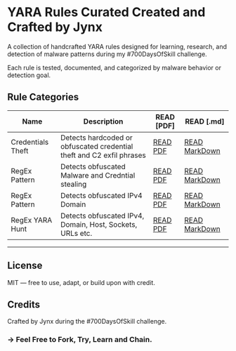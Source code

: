 # YARA Rules Curated Created and Crafted by Jynx

A collection of handcrafted YARA rules designed for learning, research, and detection of malware patterns during my #700DaysOfSkill challenge.

Each rule is tested, documented, and categorized by malware behavior or detection goal.

## Rule Categories

| Name | Description | READ [PDF] | READ [.md] | 
|----------|-------------| ---------- | ---------- |
| Credentials Theft | Detects hardcoded or obfuscated credential theft and C2 exfil phrases | [READ PDF](Rule-1/YaraRule1.pdf) | [READ MarkDown](Rule-1/YaraRule1.md) |
| RegEx Pattern | Detects obfuscated Malware and Credntial stealing | [READ PDF](Rule-2/YaraRule2.pdf) | [READ MarkDown](Rule-2/YaraRule2.md) |
| RegEx Pattern | Detects obfuscated IPv4 Domain | [READ PDF](Rule-3/YaraRule3.pdf) | [READ MarkDown](Rule-3/YaraRule3.md) |
| RegEx YARA Hunt | Detects obfuscated IPv4, Domain, Host, Sockets, URLs etc. | [READ PDF](Rule-4/RegexYARAHunt.pdf) | [READ MarkDown](Rule-4/RegexYARAHunt.md) |

---

## License
MIT — free to use, adapt, or build upon with credit.

## Credits
Crafted by Jynx during the #700DaysOfSkill challenge.

### -> Feel Free to Fork, Try, Learn and Chain.
